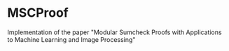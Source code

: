 # MSCProof
Implementation of the paper "Modular Sumcheck Proofs with Applications to Machine Learning and Image Processing"
